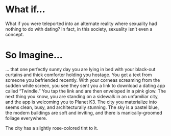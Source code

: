 # What if...

What if you were teleported into an alternate reality where sexuality had nothing to do with dating? In fact, in this society, sexuality isn’t even a concept. 

# So Imagine…

… that one perfectly sunny day you are lying in bed with your black-out curtains and thick comforter holding you hostage. You get a text from someone you befriended recently. With your corneas screaming from the sudden white screen, you see they sent you a link to download a dating app called “Twindle.” You tap the link and are then enveloped in a pink glow. The next thing you know, you are standing on a sidewalk in an unfamiliar city, and the app is welcoming you to Planet K3. The city you materialize into seems clean, busy, and architecturally stunning. The sky is a pastel blue, the modern buildings are soft and inviting, and there is manically-groomed foliage everywhere. 

The city has a slightly rose-colored tint to it.
